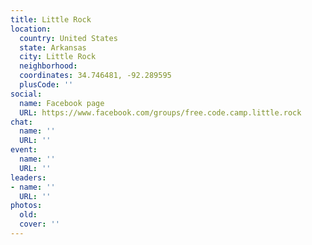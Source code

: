 ```yaml
---
title: Little Rock
location:
  country: United States
  state: Arkansas
  city: Little Rock
  neighborhood: 
  coordinates: 34.746481, -92.289595
  plusCode: ''
social:
  name: Facebook page
  URL: https://www.facebook.com/groups/free.code.camp.little.rock
chat:
  name: ''
  URL: ''
event:
  name: ''
  URL: ''
leaders:
- name: ''
  URL: ''
photos:
  old: 
  cover: ''
---
```

